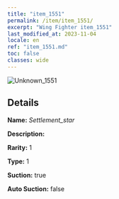 ```yaml
---
title: "item_1551"
permalink: /item/item_1551/
excerpt: "Wing Fighter item_1551"
last_modified_at: 2023-11-04
locale: en
ref: "item_1551.md"
toc: false
classes: wide
---
```



 ![Unknown_1551](/images/item/Settlement_star_p.png)



## Details

 **Name:** *Settlement_star* 

 **Description:** 

 **Rarity:** 1 

 **Type:** 1 

 **Suction:** true 

 **Auto Suction:** false 


